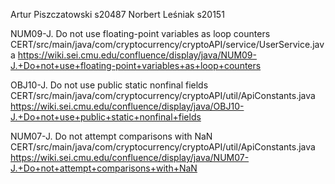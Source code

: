 Artur Piszczatowski s20487 Norbert Leśniak s20151

NUM09-J. Do not use floating-point variables as loop counters
CERT/src/main/java/com/cryptocurrency/cryptoAPI/service/UserService.java
https://wiki.sei.cmu.edu/confluence/display/java/NUM09-J.+Do+not+use+floating-point+variables+as+loop+counters

OBJ10-J. Do not use public static nonfinal fields
CERT/src/main/java/com/cryptocurrency/cryptoAPI/util/ApiConstants.java
https://wiki.sei.cmu.edu/confluence/display/java/OBJ10-J.+Do+not+use+public+static+nonfinal+fields

NUM07-J. Do not attempt comparisons with NaN
CERT/src/main/java/com/cryptocurrency/cryptoAPI/util/ApiConstants.java
https://wiki.sei.cmu.edu/confluence/display/java/NUM07-J.+Do+not+attempt+comparisons+with+NaN

